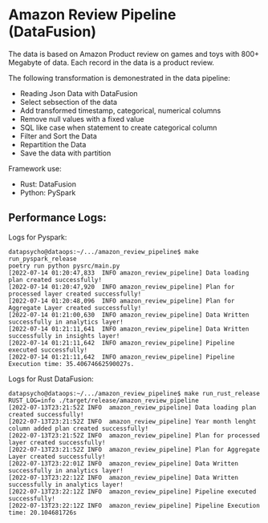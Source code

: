 # Amazon Review Pipeline (DataFusion)
The data is based on Amazon Product review on games and toys with 800+ Megabyte of data. Each record in the data is a product review.

The following transformation is demonestrated in the data pipeline:
- Reading Json Data with DataFusion
- Select sebsection of the data
- Add transformed timestamp, categorical, numerical columns
- Remove null values with a fixed value
- SQL like case when statement to create categorical column
- Filter and Sort the Data
- Repartition the Data
- Save the data with partition

Framework use:
- Rust: DataFusion
- Python: PySpark

## Performance Logs:

Logs for Pyspark:
```
datapsycho@dataops:~/.../amazon_review_pipeline$ make run_pyspark_release 
poetry run python pysrc/main.py
[2022-07-14 01:20:47,833  INFO amazon_review_pipeline] Data loading plan created successfully!
[2022-07-14 01:20:47,920  INFO amazon_review_pipeline] Plan for processed layer created successfully!
[2022-07-14 01:20:48,096  INFO amazon_review_pipeline] Plan for Aggregate Layer created successfully!
[2022-07-14 01:21:00,630  INFO amazon_review_pipeline] Data Written successfully in analytics layer!
[2022-07-14 01:21:11,641  INFO amazon_review_pipeline] Data Written successfully in insights layer!
[2022-07-14 01:21:11,642  INFO amazon_review_pipeline] Pipeline executed successfully!
[2022-07-14 01:21:11,642  INFO amazon_review_pipeline] Pipeline Execution time: 35.40674662590027s.
```

Logs for Rust DataFusion:
```
datapsycho@dataops:~/.../amazon_review_pipeline$ make run_rust_release 
RUST_LOG=info ./target/release/amazon_review_pipeline
[2022-07-13T23:21:52Z INFO  amazon_review_pipeline] Data loading plan created successfully!
[2022-07-13T23:21:52Z INFO  amazon_review_pipeline] Year month lenght column added plan created successfully!
[2022-07-13T23:21:52Z INFO  amazon_review_pipeline] Plan for processed layer created successfully!
[2022-07-13T23:21:52Z INFO  amazon_review_pipeline] Plan for Aggregate Layer created successfully!
[2022-07-13T23:22:01Z INFO  amazon_review_pipeline] Data Written successfully in analytics layer!
[2022-07-13T23:22:12Z INFO  amazon_review_pipeline] Data Written successfully in analytics layer!
[2022-07-13T23:22:12Z INFO  amazon_review_pipeline] Pipeline executed successfully!
[2022-07-13T23:22:12Z INFO  amazon_review_pipeline] Pipeline Execution time: 20.104681726s
```
